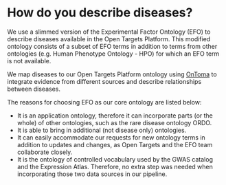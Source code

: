 # How do you describe diseases?

We use a slimmed version of the Experimental Factor Ontology \(EFO\) to describe diseases available in the Open Targets Platform. This modified ontology consists of a subset of EFO terms in addition to terms from other ontologies \(e.g. Human Phenotype Ontology - HPO\) for which an EFO term is not available.

We map diseases to our Open Targets Platform ontology using [OnToma](https://ontoma.readthedocs.io/en/stable/) to integrate evidence from different sources and describe relationships between diseases.

The reasons for choosing EFO as our core ontology are listed below:

* It is an application ontology, therefore it can incorporate parts \(or the whole\) of other ontologies, such as the rare disease ontology ORDO.
* It is able to bring in additional \(not disease only\) ontologies.
* It can easily accommodate our requests for new ontology terms in addition to updates and changes, as Open Targets and the EFO team collaborate closely.
* It is the ontology of controlled vocabulary used by the GWAS catalog and the Expression Atlas. Therefore, no extra step was needed when incorporating those two data sources in our pipeline.

